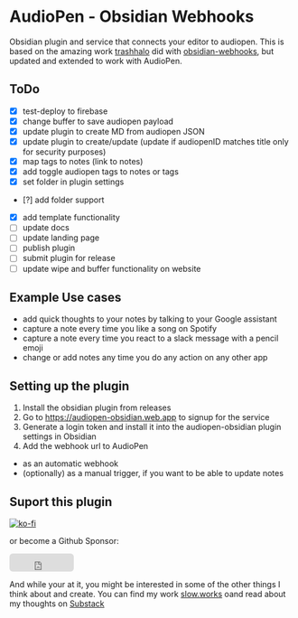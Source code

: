 # AudioPen - Obsidian Webhooks

Obsidian plugin and service that connects your editor to audiopen.
This is based on the amazing work [trashhalo](https://github.com/trashhalo) did with [obsidian-webhooks](https://github.com/trashhalo/obsidian-webhooks), but updated and extended to work with AudioPen.

## ToDo

- [x] test-deploy to firebase
- [x] change buffer to save audiopen payload
- [x] update plugin to create MD from audiopen JSON
- [x] update plugin to create/update (update if audiopenID matches title only for security purposes)
- [x] map tags to notes (link to notes)
- [x] add toggle audiopen tags to notes or tags
- [x] set folder in plugin settings
- [?] add folder support
- [x] add template functionality
- [ ] update docs
- [ ] update landing page
- [ ] publish plugin
- [ ] submit plugin for release
- [ ] update wipe and buffer functionality on website

## Example Use cases

- add quick thoughts to your notes by talking to your Google assistant
- capture a note every time you like a song on Spotify
- capture a note every time you react to a slack message with a pencil emoji
- change or add notes any time you do any action on any other app

## Setting up the plugin

1. Install the obsidian plugin from releases
2. Go to https://audiopen-obsidian.web.app to signup for the service
3. Generate a login token and install it into the audiopen-obsidian plugin settings in Obsidian
4. Add the webhook url to AudioPen

- as an automatic webhook
- (optionally) as a manual trigger, if you want to be able to update notes

## Suport this plugin

[![ko-fi](https://ko-fi.com/img/githubbutton_sm.svg)](https://ko-fi.com/R5R7K2D7N)

or become a Github Sponsor:

<iframe src="https://github.com/sponsors/jonashaefele/button" title="Sponsor jonashaefele" height="32" width="114" style="border: 0; border-radius: 6px;"></iframe>

And while your at it, you might be interested in some of the other things I think about and create.
You can find my work [slow.works](https://slow.works) oand read about my thoughts on [Substack](https://slowworks.substack.com/)
